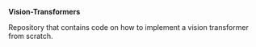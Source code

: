 **Vision-Transformers**

Repository that contains code on how to implement a vision transformer from scratch. 
